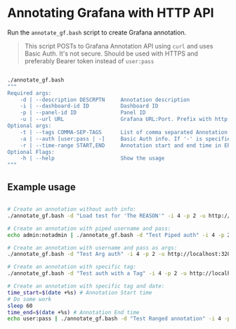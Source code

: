 # Annotating Grafana with HTTP API

Run the `annotate_gf.bash` script to create Grafana annotation.

> This script POSTs to Grafana Annotation API using `curl` and uses Basic Auth. It's not secure. Should be used with HTTPS and preferably Bearer token instead of `user:pass`

```bash

./annotate_gf.bash
"""
Required args:
    -d | --description DESCRPTN     Annotation description
    -i | --dashboard-id ID          Dashboard ID
    -p | --panel-id ID              Panel ID
    -u | --url URL                  Grafana URL:Port. Prefix with http:// or https://. Example: http://grafana.abcd.net:31222
Optional args:
    -t | --tags COMMA-SEP-TAGS      List of comma separated Annotation Tags
    -a | --auth [user:pass | -]     Basic Auth info. If '-' is specified then read from stdin in 'user:pass' format.
    -r | --time-range START,END     Annotation start and end time in EPOCH seconds separated by comma
Optional Flags:
    -h | --help                     Show the usage
"""
```

## Example usage


```bash

# Create an annotation without auth info:
./annotate_gf.bash -d "Load test for 'The REASON'" -i 4 -p 2 -u http://localhost:32000

# Create an annotation with piped username and pass:
echo admin:notadmin | ./annotate_gf.bash -d "Test Piped auth" -i 4 -p 2 -u http://localhost:32000 --auth -

# Create an annotation with username and pass as args:
./annotate_gf.bash -d "Test Arg auth" -i 4 -p 2 -u http://localhost:32000 --auth usern@me:passw0rd

# Create an annotation with specific tag:
./annotate_gf.bash -d "Test auth with a Tag" -i 4 -p 2 -u http://localhost:32000 --tags range,script --auth admin:tag

# Create an annotation with specific tag and date:
time_start=$(date +%s) # Annotation Start time
# Do some work
sleep 60
time_end=$(date +%s) # Annotation End time
echo user:pass | ./annotate_gf.bash -d "Test Ranged annotation" -i 4 -p 2 -u http://localhost:32000 --tags load,script -r $time_start,$time_end

```
